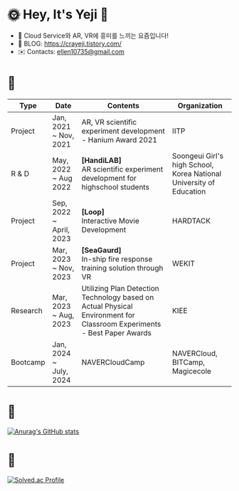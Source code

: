 <!--![header](https://capsule-render.vercel.app/api?type=soft&color=auto&height=15&section=header&text=)-->


# 🌞 Hey, It's Yeji 🤍
<!-- 
- 👀 I’m interested in Cloud Service and AR/VR these days!
-->
- 👀 Cloud Service와 AR, VR에 흥미를 느끼는 요즘입니다!
- 📖 BLOG: https://crayeji.tistory.com/
- ✉️ Contacts: ellen10735@gmail.com

 <!-- 
 # 💚 Career
| Type | Date | Contents | Organization |
| ------ | ------ | ------ | ------ |
| 🏫Education | Mar, 2019 ~ Feb, 2024| Department of Software & Information and Communication Engineering | Sangmyung University |
| Project | Jan, 2021 ~ Nov, 2021 | AR, VR scientific experiment development | IITP, Hanium Award 2021 |
| Research | May, 2022 ~ Aug, 2022 | AR scientific experiment development for highschool students | Soongeui Girl's high School, Korea National University of Education |
| Study abroad | Aug, 2022 ~ Dec, 2022 | Exchange Student in the United States | University of Central Missouri |
| Project | Sep, 2022 ~ April, 2023| Interactive Movie Development | HARDTACK-Sangmyung University |
| Project | Jan, 2024 ~ July, 2024| NAVERCloudCamp | NAVERCloud, BITCamp, Magicecole |
-->

 # 💚 
| Type | Date | Contents | Organization |
| ------ | ------ | ------ | ------ |
| Project | Jan, 2021 ~ Nov, 2021 | AR, VR scientific experiment development - Hanium Award 2021 | IITP |
| R & D | May, 2022 ~ Aug 2022 | **[HandiLAB]** <br/>AR scientific experiment development for highschool students | Soongeui Girl's high School, Korea National University of Education |
| Project | Sep, 2022 ~ April, 2023| **[Loop]** <br/>Interactive Movie Development | HARDTACK |
| Project | Mar, 2023 ~ Nov, 2023| **[SeaGaurd]** <br/>In-ship fire response training solution through VR | WEKIT |
| Research | Mar, 2023 ~ Aug, 2023 | Utilizing Plan Detection Technology based on Actual Physical Environment for Classroom Experiments - Best Paper Awards | KIEE |
| Bootcamp | Jan, 2024 ~ July, 2024 | NAVERCloudCamp | NAVERCloud, BITCamp, Magicecole |

<!--- | Mentoring & Prize | Mar, 2020 ~ June 2020 | C Language Mentoring to freshmen and Grand Prize in the achievement contest | Sangmyung University | ---!>
<!--
# Skills 뱃지
--->

# 💙
[![Anurag's GitHub stats](https://github-readme-stats.vercel.app/api?username=ellen310)](https://github.com/anuraghazra/github-readme-stats)


# 💛 
[![Solved.ac Profile](http://mazassumnida.wtf/api/v2/generate_badge?boj=ellen310)](https://solved.ac/ellen310/)

